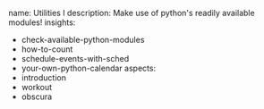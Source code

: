 name: Utilities I
description: Make use of python's readily available modules!
insights:
  - check-available-python-modules
  - how-to-count
  - schedule-events-with-sched
  - your-own-python-calendar
aspects:
  - introduction
  - workout
  - obscura
 
